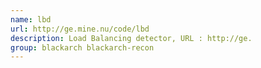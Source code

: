 ```yaml
---
name: lbd
url: http://ge.mine.nu/code/lbd
description: Load Balancing detector, URL : http://ge.
group: blackarch blackarch-recon
---
```

